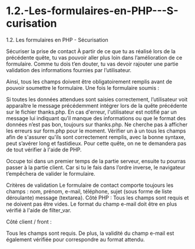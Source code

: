# 1.2.-Les-formulaires-en-PHP---S-curisation
1.2. Les formulaires en PHP - Sécurisation



Sécuriser la prise de contact
À partir de ce que tu as réalisé lors de la précédente quête, tu vas pouvoir aller plus loin dans l’amélioration de ce formulaire. Comme tu dois t’en douter, tu vas devoir rajouter une partie validation des informations fournies par l’utilisateur.

Ainsi, tous les champs doivent être obligatoirement remplis avant de pouvoir soumettre le formulaire. Une fois le formulaire soumis :

Si toutes les données attendues sont saisies correctement, l’utilisateur voit apparaître le message précédemment intégrer lors de la quête précédente sur le fichier thanks.php.
En cas d'erreur, l'utilisateur est notifié par un message lui indiquant qu’il manque des informations ou que le format des données n’est pas bon, toujours sur thanks.php. Ne cherche pas à afficher les erreurs sur form.php pour le moment.
Vérifier un à un tous les champs afin de s'assurer qu'ils sont correctement remplis, avec la bonne syntaxe, peut s’avérer long et fastidieux. Pour cette quête, on ne te demandera pas de tout vérifier à l'aide de PHP.

Occupe toi dans un premier temps de la partie serveur, ensuite tu pourras passer à la partie client. Car si tu le fais dans l’ordre inverse, le navigateur t’empêchera de valider le formulaire.

Critères de validation
Le formulaire de contact comporte toujours les champs :
nom,
prénom,
e-mail,
téléphone,
sujet (sous forme de liste déroulante)
message (textarea).
Côté PHP :
Tous les champs sont requis et ne doivent pas être vides. Le format du champ e-mail doit être en plus vérifié à l'aide de filter_var.

Côté client / front :

Tous les champs sont requis. De plus, la validité du champ e-mail est également vérifiée pour correspondre au format attendu.


